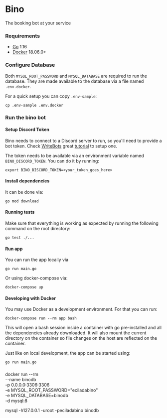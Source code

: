 # Bino

The booking bot at your service
### Requirements

- [Go](https://golang.org/) 1.16
- [Docker](https://www.docker.com/) 18.06.0+

### Configure Database

Both `MYSQL_ROOT_PASSWORD` and `MYSQL_DATABASE` are required to run the database. They are made available to the database via a file named `.env.docker`.

For a quick setup you can copy `.env-sample`:

```shell
cp .env-sample .env.docker
```
### Run the bino bot

#### Setup Discord Token

Bino needs to connect to a Discord server to run, so you'll need to provide a bot token. Check [WriteBots](https://writebots.com) great [tutorial](https://www.writebots.com/discord-bot-token/) to setup one.

The token needs to be available via an environment variable named `BINO_DISCORD_TOKEN`. You can do it by running:

```shell
export BINO_DISCORD_TOKEN=<your_token_goes_here>
```

#### Install dependencies

It can be done via:

```shell
go mod download
```

#### Running tests

Make sure that everything is working as expected by running the following command on the root directory:

```shell
go test ./...
```

#### Run app

You can run the app locally via

```shell
go run main.go
```

Or using docker-compose via:

```shell
docker-compose up
```

#### Developing with Docker

You may use Docker as a development environment. For that you can run:


```shell
docker-compose run --rm app bash
```

This will open a bash session inside a container with go pre-installed and all the dependencies already downloaded. It will also mount the current directory on the container so file changes on the host are reflected on the container.

Just like on local development, the app can be started using:

```shell
go run main.go
```

###

docker run --rm \
--name binodb \
-p 0.0.0.0:3306:3306 \
-e MYSQL_ROOT_PASSWORD="eciladabino" \
-e MYSQL_DATABASE=binodb \
-d mysql:8

mysql -h127.0.0.1 -uroot -peciladabino binodb